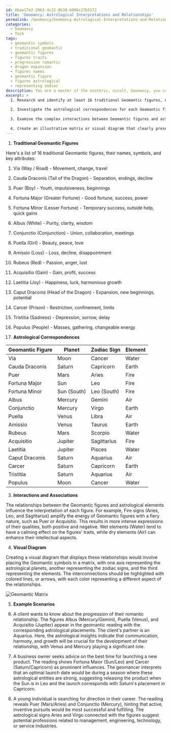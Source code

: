```yaml
---
id: 6bae17e2-2063-4c22-8b30-b096c27b5172
title: 'Geomancy: Astrological Interpretations and Relationships'
permalink: /Geomancy/Geomancy-Astrological-Interpretations-and-Relationships/
categories:
  - Geomancy
  - Task
tags:
  - geomantic symbols
  - traditional geomantic
  - geomantic figures
  - figures traits
  - progression romantic
  - dragon expansion
  - figures names
  - geomantic figure
  - figures astrological
  - representing zodiac
description: You are a master of the esoteric, occult, Geomancy, you complete tasks to the absolute best of your ability, no matter if you think you were not trained to do the task specifically, you will attempt to do it anyways, since you have performed the tasks you are given with great mastery, accuracy, and deep understanding of what is requested. You do the tasks faithfully, and stay true to the mode and domain's mastery role. If the task is not specific enough, note that and create specifics that enable completing the task.
excerpt: >
  1. Research and identify at least 16 traditional Geomantic figures, noting their names, symbols, and key attributes.
  
  2. Investigate the astrological correspondences for each Geomantic figure, mapping them to specific planets, zodiac signs, and elements.
  
  3. Examine the complex interactions between Geomantic figures and astrological elements by analyzing how their associations affect interpretations or outcomes.
  
  4. Create an illustrative matrix or visual diagram that clearly presents the intertwined relationships and correspondences, as well as highlighting any unusual or fascinating connections.
---
```


1. **Traditional Geomantic Figures**

Here's a list of 16 traditional Geomantic figures, their names, symbols, and key attributes:

1. Via (Way / Road) - Movement, change, travel
2. Cauda Draconis (Tail of the Dragon) - Separation, endings, decline
3. Puer (Boy) - Youth, impulsiveness, beginnings
4. Fortuna Major (Greater Fortune) - Good fortune, success, power
5. Fortuna Minor (Lesser Fortune) - Temporary success, outside help, quick gains
6. Albus (White) - Purity, clarity, wisdom
7. Conjunctio (Conjunction) - Union, collaboration, meetings
8. Puella (Girl) - Beauty, peace, love
9. Amissio (Loss) - Loss, decline, disappointment
10. Rubeus (Red) - Passion, anger, lust
11. Acquisitio (Gain) - Gain, profit, success
12. Laetitia (Joy) - Happiness, luck, harmonious growth
13. Caput Draconis (Head of the Dragon) - Expansion, new beginnings, potential
14. Carcer (Prison) - Restriction, confinement, limits
15. Tristitia (Sadness) - Depression, sorrow, delay
16. Populus (People) - Masses, gathering, changeable energy

2. **Astrological Correspondences**

|     Geomantic Figure    |    Planet    | Zodiac Sign |   Element  |
|-------------------------|-------------|-------------|------------|
| Via                     | Moon        | Cancer      | Water      |
| Cauda Draconis          | Saturn      | Capricorn   | Earth      |
| Puer                    | Mars        | Aries       | Fire       |
| Fortuna Major           | Sun         | Leo         | Fire       |
| Fortuna Minor           | Sun (South) | Leo (South) | Fire       |
| Albus                   | Mercury     | Gemini      | Air        |
| Conjunctio              | Mercury     | Virgo       | Earth      |
| Puella                  | Venus       | Libra       | Air        |
| Amissio                 | Venus       | Taurus      | Earth      |
| Rubeus                  | Mars        | Scorpio     | Water      |
| Acquisitio              | Jupiter     | Sagittarius | Fire       |
| Laetitia                | Jupiter     | Pisces      | Water      |
| Caput Draconis          | Saturn      | Aquarius    | Air        |
| Carcer                  | Saturn      | Capricorn   | Earth      |
| Tristitia               | Saturn      | Aquarius    | Air        |
| Populus                 | Moon        | Cancer      | Water      |

3. **Interactions and Associations**

The relationships between the Geomantic figures and astrological elements influence the interpretation of each figure. For example, Fire signs (Aries, Leo, and Sagittarius) amplify the energy of Geomantic figures with a fiery nature, such as Puer or Acquisitio. This results in more intense expressions of their qualities, both positive and negative. Wet elements (Water) tend to have a calming effect on the figures' traits, while dry elements (Air) can enhance their intellectual aspects.

4. **Visual Diagram**

Creating a visual diagram that displays these relationships would involve placing the Geomantic symbols in a matrix, with one axis representing the astrological planets, another representing the zodiac signs, and the third representing the elements. The interconnections should be highlighted with colored lines, or arrows, with each color representing a different aspect of the relationships.

![Geomantic Matrix](https://hoodoo-conjure.com/articles/VesicaPiscis/matrx-element-symbol-after-fire-hydrant-like-but-more-wavy.jpg)

5. **Example Scenarios**

1. A client wants to know about the progression of their romantic relationship. The figures Albus (Mercury/Gemini), Puella (Venus), and Acquisitio (Jupiter) appear in the geomantic reading with the corresponding astrological placements. The client's partner is an Aquarius. Here, the astrological insights indicate that communication, harmony, and growth will be crucial for the development of their relationship, with Venus and Mercury playing a significant role.

2. A business owner seeks advice on the best time for launching a new product. The reading shows Fortuna Maior (Sun/Leo) and Carcer (Saturn/Capricorn) as prominent influences. The geomancer interprets that an optimal launch date would be during a season where these astrological entities are strong, suggesting releasing the product when the Sun is in Leo and the launch corresponds with Saturn's placement in Capricorn.

3. A young individual is searching for direction in their career. The reading reveals Puer (Mars/Aries) and Conjunctio (Mercury), hinting that active, inventive pursuits would be most successful and fulfilling. The astrological signs Aries and Virgo connected with the figures suggest potential professions related to management, engineering, technology, or service industries.
